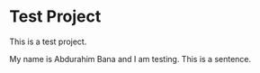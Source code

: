 # Test Project

This is a test project.

My name is Abdurahim Bana and I am testing.
This is a sentence.
